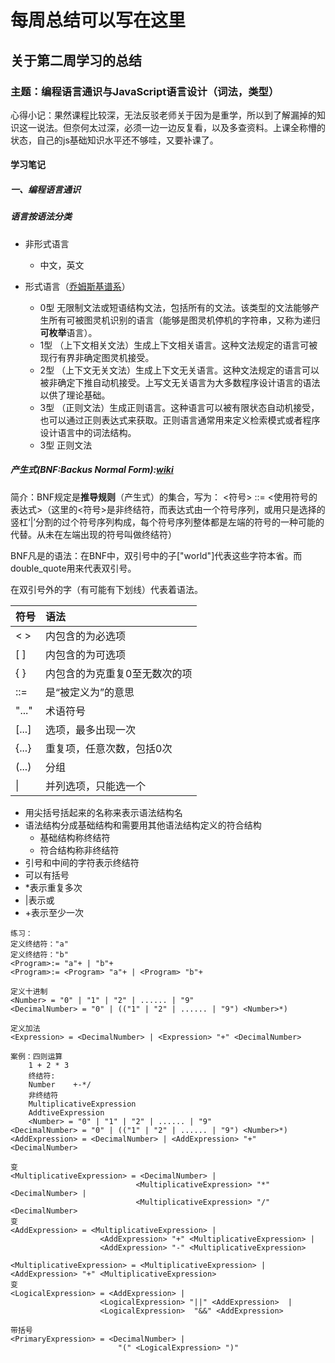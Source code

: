 # 每周总结可以写在这里

##  关于第二周学习的总结

###  主题：编程语言通识与JavaScript语言设计（词法，类型）

心得小记：果然课程比较深，无法反驳老师关于因为是重学，所以到了解漏掉的知识这一说法。但奈何太过深，必须一边一边反复看，以及多查资料。上课全称懵的状态，自己的js基础知识水平还不够哇，又要补课了。

####   学习笔记

#####  一、编程语言通识

#####  语言按语法分类

- 非形式语言

  - 中文，英文

- 形式语言（[乔姆斯基谱系](https://zh.wikipedia.org/wiki/%E4%B9%94%E5%A7%86%E6%96%AF%E5%9F%BA%E8%B0%B1%E7%B3%BB)）

  - 0型	无限制文法或短语结构文法，包括所有的文法。该类型的文法能够产生所有可被图灵机识别的语言（能够是图灵机停机的字符串，又称为递归**可枚举**语言）。
  - 1型    （上下文相关文法）生成上下文相关语言。这种文法规定的语言可被现行有界非确定图灵机接受。
  - 2型    （上下文无关文法）生成上下文无关语言。这种文法规定的语言可以被非确定下推自动机接受。上写文无关语言为大多数程序设计语言的语法以供了理论基础。
  - 3型    （正则文法）生成正则语言。这种语言可以被有限状态自动机接受，也可以通过正则表达式来获取。正则语言通常用来定义检索模式或者程序设计语言中的词法结构。
  - 3型    正则文法

  [^乔姆斯基谱系]: 是计算机科学中刻画形式文法表达能力的一个分类谱系，是有诺姆·乔姆斯基于1956年提出的。
  [^终结符与非终结符]: [wiki](https://zh.wikipedia.org/wiki/%E7%B5%82%E7%B5%90%E7%AC%A6%E8%88%87%E9%9D%9E%E7%B5%82%E7%B5%90%E7%AC%A6) 终结符和非终结符在计算机科学和语言学的领域是用来指定推到规则的元素。在某个形式语法之中，终结符和非终结符是两个不交的集合。
  [^终结符]: 终结符是一个形式语言的基本符号。就是说，他们能在一个形式语法的推到规则的输入或输出字符串存在，而且他们不能被分解成更小的单位。确切的说，一个语法的规则不能改变终结符。
  [^非终结符]: 非终结符是可以被取代的符号。一个形式文法中必须有一个起始符号；这个起始符号属于非终结符的集合。   

#####  产生式(BNF:Backus Normal Form):[wiki](https://zh.wikipedia.org/zh-hans/%E5%B7%B4%E7%A7%91%E6%96%AF%E8%8C%83%E5%BC%8F)

简介：BNF规定是**推导规则**（产生式）的集合，写为： <符号> ::= <使用符号的表达式>（这里的<符号>是非终结符，而表达式由一个符号序列，或用只是选择的竖杠‘|’分割的过个符号序列构成，每个符号序列整体都是左端的符号的一种可能的代替。从未在左端出现的符号叫做终结符）

BNF凡是的语法：在BNF中，双引号中的子["world"]代表这些字符本省。而double_quote用来代表双引号。

在双引号外的字（有可能有下划线）代表着语法。

| 符号  | 语法                          |
| ----- | :---------------------------- |
| < >   | 内包含的为必选项              |
| [ ]   | 内包含的为可选项              |
| { }   | 内包含的为克重复0至无数次的项 |
| ::=   | 是“被定义为”的意思            |
| "..." | 术语符号                      |
| [...] | 选项，最多出现一次            |
| {...} | 重复项，任意次数，包括0次     |
| (...) | 分组                          |
| \|    | 并列选项，只能选一个          |

- 用尖括号括起来的名称来表示语法结构名
- 语法结构分成基础结构和需要用其他语法结构定义的符合结构
  - 基础结构称终结符
  - 符合结构称非终结符
- 引号和中间的字符表示终结符
- 可以有括号
- *表示重复多次
- |表示或
- +表示至少一次

```
练习：
定义终结符："a"
定义终结符："b"
<Program>:= "a"+ | "b"+
<Program>:= <Program> "a"+ | <Program> "b"+

定义十进制
<Number> = "0" | "1" | "2" | ...... | "9"
<DecimalNumber> = "0" | (("1" | "2" | ...... | "9") <Number>*)

定义加法
<Expression> = <DecimalNumber> | <Expression> "+" <DecimalNumber>

案例：四则运算
	1 + 2 * 3
	终结符:
	Number    +-*/
	非终结符
	MultiplicativeExpression
	AddtiveExpression
	<Number> = "0" | "1" | "2" | ...... | "9"
<DecimalNumber> = "0" | (("1" | "2" | ...... | "9") <Number>*)
<AddExpression> = <DecimalNumber> | <AddExpression> "+" <DecimalNumber>

变
<MultiplicativeExpression> = <DecimalNumber> | 
							<MultiplicativeExpression> "*" <DecimalNumber> |
							<MultiplicativeExpression> "/" <DecimalNumber>
变
<AddExpression> = <MultiplicativeExpression> | 
					<AddExpression> "+" <MultiplicativeExpression> |
					<AddExpression> "-" <MultiplicativeExpression>

<MultiplicativeExpression> = <MultiplicativeExpression> | <AddExpression> "+" <MultiplicativeExpression>
变
<LogicalExpression> = <AddExpression> | 
					<LogicalExpression> "||" <AddExpression>  |
                    <LogicalExpression>  "&&" <AddExpression>
                    
带括号
<PrimaryExpression> = <DecimalNumber> | 
						"(" <LogicalExpression> ")"



```


